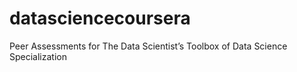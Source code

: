 datasciencecoursera
===================

Peer Assessments for The Data Scientist’s Toolbox of Data Science Specialization





